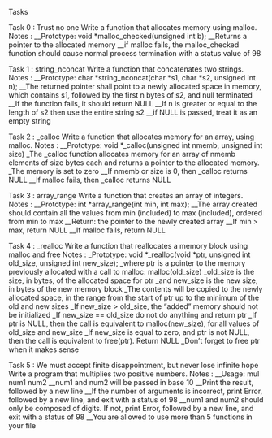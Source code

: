 Tasks

Task 0 :  Trust no one
Write a function that allocates memory using malloc.
Notes : 
__Prototype: void *malloc_checked(unsigned int b);
__Returns a pointer to the allocated memory
__if malloc fails, the malloc_checked function should cause normal process termination with a status value of 98

Task 1 : string_nconcat
Write a function that concatenates two strings.
Notes :
__Prototype: char *string_nconcat(char *s1, char *s2, unsigned int n);
__The returned pointer shall point to a newly allocated space in memory, which contains s1, followed by the first n bytes of s2, and null terminated
__If the function fails, it should return NULL
__If n is greater or equal to the length of s2 then use the entire string s2
__if NULL is passed, treat it as an empty string

Task 2 : _calloc
Write a function that allocates memory for an array, using malloc.
Notes : 
__Prototype: void *_calloc(unsigned int nmemb, unsigned int size)
_The _calloc function allocates memory for an array of nmemb elements of size bytes each and returns a pointer to the allocated memory.
_The memory is set to zero
__If nmemb or size is 0, then _calloc returns NULL
__If malloc fails, then _calloc returns NULL

Task 3 :  array_range
Write a function that creates an array of integers.
Notes :
__Prototype: int *array_range(int min, int max);
__The array created should contain all the values from min (included) to max (included), ordered from min to max
__Return: the pointer to the newly created array
__If min > max, return NULL
__If malloc fails, return NULL

Task 4 : _realloc
Write a function that reallocates a memory block using malloc and free
Notes :
_Prototype: void *_realloc(void *ptr, unsigned int old_size, unsigned int new_size);
_where ptr is a pointer to the memory previously allocated with a call to malloc: malloc(old_size)
_old_size is the size, in bytes, of the allocated space for ptr
_and new_size is the new size, in bytes of the new memory block
_The contents will be copied to the newly allocated space, in the range from the start of ptr up to the minimum of the old and new sizes
_If new_size > old_size, the “added” memory should not be initialized
_If new_size == old_size do not do anything and return ptr
_If ptr is NULL, then the call is equivalent to malloc(new_size), for all values of old_size and new_size
_If new_size is equal to zero, and ptr is not NULL, then the call is equivalent to free(ptr). Return NULL
_Don’t forget to free ptr when it makes sense

Task 5 : We must accept finite disappointment, but never lose infinite hope
Write a program that multiplies two positive numbers.
Notes :
__Usage: mul num1 num2
__num1 and num2 will be passed in base 10
__Print the result, followed by a new line
__If the number of arguments is incorrect, print Error, followed by a new line, and exit with a status of 98
__num1 and num2 should only be composed of digits. If not, print Error, followed by a new line, and exit with a status of 98
__You are allowed to use more than 5 functions in your file
